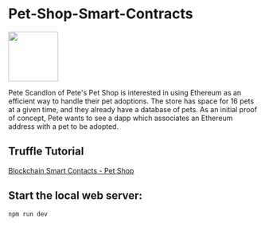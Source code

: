 # Pet-Shop-Smart-Contracts

<img src="https://github.com/jayceazua/Pet-Shop-Smart-Contracts/blob/master/petshop%202.png" width="100" height="100">

Pete Scandlon of Pete's Pet Shop is interested in using Ethereum as an efficient way to handle their pet adoptions. The store has space for 16 pets at a given time, and they already have a database of pets. As an initial proof of concept, Pete wants to see a dapp which associates an Ethereum address with a pet to be adopted.

## Truffle Tutorial
[Blockchain Smart Contacts - Pet Shop](https://www.truffleframework.com/tutorials/pet-shop)

## Start the local web server:
 ``` npm run dev ```
